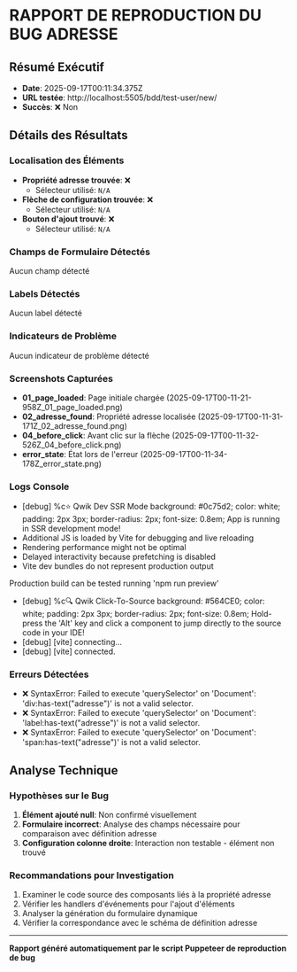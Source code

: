 # RAPPORT DE REPRODUCTION DU BUG ADRESSE

## Résumé Exécutif
- **Date**: 2025-09-17T00:11:34.375Z
- **URL testée**: http://localhost:5505/bdd/test-user/new/
- **Succès**: ❌ Non

## Détails des Résultats

### Localisation des Éléments
- **Propriété adresse trouvée**: ❌
  - Sélecteur utilisé: `N/A`
- **Flèche de configuration trouvée**: ❌
  - Sélecteur utilisé: `N/A`
- **Bouton d'ajout trouvé**: ❌
  - Sélecteur utilisé: `N/A`

### Champs de Formulaire Détectés
Aucun champ détecté

### Labels Détectés
Aucun label détecté

### Indicateurs de Problème
Aucun indicateur de problème détecté

### Screenshots Capturées
- **01_page_loaded**: Page initiale chargée (2025-09-17T00-11-21-958Z_01_page_loaded.png)
- **02_adresse_found**: Propriété adresse localisée (2025-09-17T00-11-31-171Z_02_adresse_found.png)
- **04_before_click**: Avant clic sur la flèche (2025-09-17T00-11-32-526Z_04_before_click.png)
- **error_state**: État lors de l'erreur (2025-09-17T00-11-34-178Z_error_state.png)

### Logs Console
- [debug] %c⭐️ Qwik Dev SSR Mode background: #0c75d2; color: white; padding: 2px 3px; border-radius: 2px; font-size: 0.8em; App is running in SSR development mode!
 - Additional JS is loaded by Vite for debugging and live reloading
 - Rendering performance might not be optimal
 - Delayed interactivity because prefetching is disabled
 - Vite dev bundles do not represent production output

Production build can be tested running 'npm run preview'
- [debug] %c🔍 Qwik Click-To-Source background: #564CE0; color: white; padding: 2px 3px; border-radius: 2px; font-size: 0.8em; Hold-press the 'Alt' key and click a component to jump directly to the source code in your IDE!
- [debug] [vite] connecting...
- [debug] [vite] connected.

### Erreurs Détectées
- ❌ SyntaxError: Failed to execute 'querySelector' on 'Document': 'div:has-text("adresse")' is not a valid selector.
- ❌ SyntaxError: Failed to execute 'querySelector' on 'Document': 'label:has-text("adresse")' is not a valid selector.
- ❌ SyntaxError: Failed to execute 'querySelector' on 'Document': 'span:has-text("adresse")' is not a valid selector.

## Analyse Technique

### Hypothèses sur le Bug
1. **Élément ajouté null**: Non confirmé visuellement
2. **Formulaire incorrect**: Analyse des champs nécessaire pour comparaison avec définition adresse
3. **Configuration colonne droite**: Interaction non testable - élément non trouvé

### Recommandations pour Investigation
1. Examiner le code source des composants liés à la propriété adresse
2. Vérifier les handlers d'événements pour l'ajout d'éléments
3. Analyser la génération du formulaire dynamique
4. Vérifier la correspondance avec le schéma de définition adresse

---
**Rapport généré automatiquement par le script Puppeteer de reproduction de bug**
